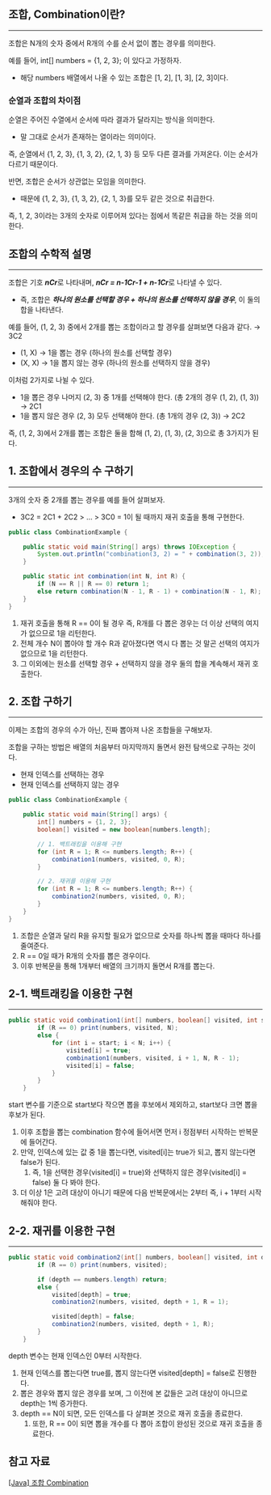 ## 조합, Combination이란?

---

조합은 N개의 숫자 중에서 R개의 수를 순서 없이 뽑는 경우를 의미한다.

예를 들어, int[] numbers = {1, 2, 3}; 이 있다고 가정하자.

- 해당 numbers 배열에서 나올 수 있는 조합은 [1, 2], [1, 3], [2, 3]이다.

### 순열과 조합의 차이점

순열은 주어진 수열에서 순서에 따라 결과가 달라지는 방식을 의미한다.

- 말 그대로 순서가 존재하는 열이라는 의미이다.

즉, 순열에서 {1, 2, 3}, {1, 3, 2}, {2, 1, 3} 등 모두 다른 결과를 가져온다. 이는 순서가 다르기 때문이다.

반면, 조합은 순서가 상관없는 모임을 의미한다.

- 때문에 {1, 2, 3}, {1, 3, 2}, {2, 1, 3}를 모두 같은 것으로 취급한다.

즉, 1, 2, 3이라는 3개의 숫자로 이루어져 있다는 점에서 똑같은 취급을 하는 것을 의미한다.

## 조합의 수학적 설명

---

조합은 기호 ***nCr***로 나타내며, ***nCr = n-1Cr-1 + n-1Cr***로 나타낼 수 있다.

- 즉, 조합은 ***하나의 원소를 선택할 경우 + 하나의 원소를 선택하지 않을 경우***, 이 둘의 합을 나타낸다.

예를 들어, (1, 2, 3) 중에서 2개를 뽑는 조합이라고 할 경우를 살펴보면 다음과 같다. → 3C2

- (1, X) → 1을 뽑는 경우 (하나의 원소를 선택할 경우)
- (X, X) → 1을 뽑지 않는 경우 (하나의 원소를 선택하지 않을 경우)

이처럼 2가지로 나뉠 수 있다.

- 1을 뽑은 경우 나머지 (2, 3) 중 1개를 선택해야 한다. (총 2개의 경우 (1, 2), (1, 3)) → 2C1
- 1을 뽑지 않은 경우 (2, 3) 모두 선택해야 한다. (총 1개의 경우 (2, 3)) → 2C2

즉, (1, 2, 3)에서 2개를 뽑는 조합은 둘을 합해 (1, 2), (1, 3), (2, 3)으로 총 3가지가 된다.

## 1. 조합에서 경우의 수 구하기

---

3개의 숫자 중 2개를 뽑는 경우를 예를 들어 살펴보자.

- 3C2 = 2C1 + 2C2 > … > 3C0 = 1이 될 때까지 재귀 호출을 통해 구현한다.

```java
public class CombinationExample {

    public static void main(String[] args) throws IOException {
        System.out.println("combination(3, 2) = " + combination(3, 2));
    }

    public static int combination(int N, int R) {
        if (N == R || R == 0) return 1;
        else return combination(N - 1, R - 1) + combination(N - 1, R);
    }
}
```

1. 재귀 호출을 통해 R == 0이 될 경우 즉, R개를 다 뽑은 경우는 더 이상 선택의 여지가 없으므로 1을 리턴한다.
2. 전체 개수 N이 뽑아야 할 개수 R과 같아졌다면 역시 다 뽑는 것 말곤 선택의 여지가 없으므로 1을 리턴한다.
3. 그 이외에는 원소를 선택할 경우 + 선택하지 않을 경우 둘의 합을 계속해서 재귀 호출한다.

## 2. 조합 구하기

---

이제는 조합의 경우의 수가 아닌, 진짜 뽑아져 나온 조합들을 구해보자.

조합을 구하는 방법은 배열의 처음부터 마지막까지 돌면서 완전 탐색으로 구하는 것이다.

- 현재 인덱스를 선택하는 경우
- 현재 인덱스를 선택하지 않는 경우

```java
public class CombinationExample {

    public static void main(String[] args) {
        int[] numbers = {1, 2, 3};
        boolean[] visited = new boolean[numbers.length];

        // 1. 백트래킹을 이용해 구현
        for (int R = 1; R <= numbers.length; R++) {
            combination1(numbers, visited, 0, R);
        }

        // 2. 재귀를 이용해 구현
        for (int R = 1; R <= numbers.length; R++) {
            combination2(numbers, visited, 0, R);
        }
    }
}
```

1. 조합은 순열과 달리 R을 유지할 필요가 없으므로 숫자를 하나씩 뽑을 때마다 하나를 줄여준다.
2. R == 0일 때가 R개의 숫자를 뽑은 경우이다.
3. 이후 반복문을 통해 1개부터 배열의 크기까지 돌면서 R개를 뽑는다.

## 2-1. 백트래킹을 이용한 구현

---

```java
public static void combination1(int[] numbers, boolean[] visited, int start, int N, int R) {
        if (R == 0) print(numbers, visited, N);
        else {
            for (int i = start; i < N; i++) {
                visited[i] = true;
                combination1(numbers, visited, i + 1, N, R - 1);
                visited[i] = false;
            }
        }
    }
```

start 변수를 기준으로 start보다 작으면 뽑을 후보에서 제외하고, start보다 크면 뽑을 후보가 된다.

1. 이후 조합을 뽑는 combination 함수에 들어서면 먼저 i 정점부터 시작하는 반복문에 들어간다.
2. 만약, 인덱스에 있는 값 중 1을 뽑는다면, visited[i]는 true가 되고, 뽑지 않는다면 false가 된다.
    1. 즉, 1을 선택한 경우(visited[i] = true)와 선택하지 않은 경우(visited[i] = false) 둘 다 봐야 한다.
3. 더 이상 1은 고려 대상이 아니기 때문에 다음 반복문에서는 2부터 즉, i + 1부터 시작해줘야 한다.

## 2-2. 재귀를 이용한 구현

---

```java
public static void combination2(int[] numbers, boolean[] visited, int depth, int R) {
        if (R == 0) print(numbers, visited);

        if (depth == numbers.length) return;
        else {
            visited[depth] = true;
            combination2(numbers, visited, depth + 1, R = 1);

            visited[depth] = false;
            combination2(numbers, visited, depth + 1, R);
        }
    }
```

depth 변수는 현재 인덱스인 0부터 시작한다.

1. 현재 인덱스를 뽑는다면 true를, 뽑지 않는다면 visited[depth] = false로 진행한다.
2. 뽑은 경우와 뽑지 않은 경우를 보며, 그 이전에 본 값들은 고려 대상이 아니므로 depth는 1씩 증가한다.
3. depth == N이 되면, 모든 인덱스를 다 살펴본 것으로 재귀 호출을 종료한다.
    1. 또한, R == 0이 되면 뽑을 개수를 다 뽑아 조합이 완성된 것으로 재귀 호출을 종료한다.

## 참고 자료

[[Java] 조합 Combination](https://minhamina.tistory.com/38)
